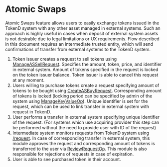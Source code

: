 # Atomic Swaps

Atomic Swaps feature allows users to easily exchange tokens issued in the TokenD system with any other asset managed in external systems. Such an approach is highly useful in cases when deposit of external system assets is not desirable due to legal limitations or UX requirements. Flow described in this document requires an intermediate trusted entity, which will send confirmations of transfer from external systems to the TokenD system.

1. Token issuer creates a request to sell tokens using [ManageASSellRequest](/tech/sell_as.md). Specifies the amount, token, price, and identifier in external system. Amount of tokens specified in the request is locked on the token issuer balance. Token issuer is able to cancel this request at any moment.
1. Users willing to purchase tokens create a request specifying amount of tokens to be bought using [CreateASBuyRequest](/tech/buy_as.md). Corresponding amount of tokens is locked (locking period can be specified by admin of the system using [ManageKeyValueOp](/tech/manage_key_value.md)). Unique identifier is set for the request, which can be used to link transfer in external system with request in TokenD.
1. User performs a transfer in external system specifying unique identifier of the request. (For systems which use acquiring provider this step can be performed without the need to provide user with ID of the request)
1. Intermediate system monitors requests from TokenD system using [/request](https://tokend.gitlab.io/horizon-docs/#reviewable-requests). In case of corresponding transfer in external system, this module approves the request and corresponding amount of tokens is transferred to the user via [ReviewRequestOp](/tech/review_request_op.md). This module is also responsible for rejections of requests in case of expiration.
1. User is able to see purchased token in their account.
